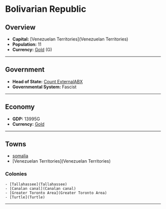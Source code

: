 # Bolivarian Republic

## Overview

- **Capital:** [Venezuelan Territories](Venezuelan Territories)
- **Population:** 11
- **Currency:** [Gold](Gold) (G)

---

## Government

- **Head of State:** [Count ExternalABX](ExternalABX)
- **Governmental System:** Fascist

---

## Economy

- **GDP:** 13995G
- **Currency:** [Gold](Gold)

---

## Towns

- [somalia](somalia)
- [Venezuelan Territories](Venezuelan Territories)

###     Colonies

    - [Tallahassee](Tallahassee)
    - [Canalan canal](Canalan canal)
    - [Greater Toronto Area](Greater Toronto Area)
    - [Turtle](Turtle)

---